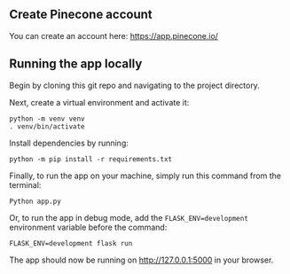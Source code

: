 ## Create Pinecone account
You can create an account here: https://app.pinecone.io/

## Running the app locally

Begin by cloning this git repo and navigating to the project directory.

Next, create a virtual environment and activate it:

```
python -m venv venv
. venv/bin/activate
```

Install dependencies by running:

```
python -m pip install -r requirements.txt
```

Finally, to run the app on your machine, simply run this command from the terminal:

```
Python app.py
```

Or, to run the app in debug mode, add the `FLASK_ENV=development` environment variable before the command:

```
FLASK_ENV=development flask run
```

The app should now be running on http://127.0.0.1:5000 in your browser.